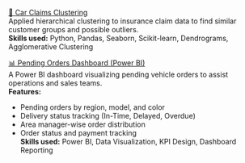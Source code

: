 [🚗 Car Claims Clustering](https://github.com/fariha17639/carclaims-hierarchical)  
Applied hierarchical clustering to insurance claim data to find similar customer groups and possible outliers.  
**Skills used:** Python, Pandas, Seaborn, Scikit-learn, Dendrograms, Agglomerative Clustering

[📊 Pending Orders Dashboard (Power BI)](https://github.com/fariha17639/FarihaMasroor/blob/main/dashboards/dashboard.JPG)  
A Power BI dashboard visualizing pending vehicle orders to assist operations and sales teams.  
**Features:**
- Pending orders by region, model, and color  
- Delivery status tracking (In-Time, Delayed, Overdue)  
- Area manager-wise order distribution  
- Order status and payment tracking  
**Skills used:** Power BI, Data Visualization, KPI Design, Dashboard Reporting
